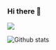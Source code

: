 ### Hi there 👋

![](https://komarev.com/ghpvc/?username=nabiha02&label=PROFILE+VISITS&color=ff69b4)

 ![Github stats](https://github-readme-stats.vercel.app/api?username=nabiha02)
 
<!--
**nabiha02/nabiha02** is a ✨ _special_ ✨ repository because its `README.md` (this file) appears on your GitHub profile. 

Here are some ideas to get you started:


- 🔭 I’m currently working on ...
- 🌱 I’m currently learning ...
- 👯 I’m looking to collaborate on ...
- 🤔 I’m looking for help with ...
- 💬 Ask me about ...
- 📫 How to reach me: ... 
- 😄 Pronouns: ...
- ⚡ Fun fact: ...
-->
